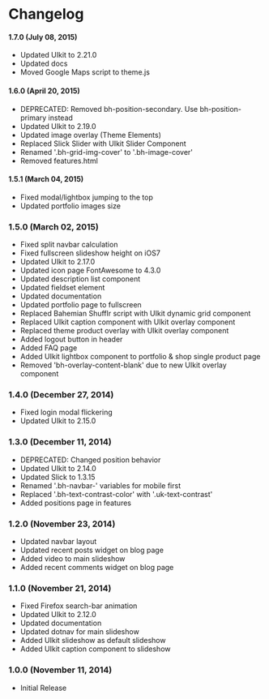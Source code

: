 # Changelog

#### 1.7.0 (July 08, 2015)

 - Updated UIkit to 2.21.0
 - Updated docs
 - Moved Google Maps script to theme.js


#### 1.6.0 (April 20, 2015)

 - DEPRECATED: Removed bh-position-secondary. Use bh-position-primary instead
 - Updated UIkit to 2.19.0
 - Updated image overlay (Theme Elements)
 - Replaced Slick Slider with UIkit Slider Component
 - Renamed '.bh-grid-img-cover' to '.bh-image-cover'
 - Removed features.html


#### 1.5.1 (March 04, 2015)

 - Fixed modal/lightbox jumping to the top
 - Updated portfolio images size


### 1.5.0 (March 02, 2015)

  - Fixed split navbar calculation
  - Fixed fullscreen slideshow height on iOS7
  - Updated UIkit to 2.17.0
  - Updated icon page FontAwesome to 4.3.0
  - Updated description list component
  - Updated fieldset element
  - Updated documentation
  - Updated portfolio page to fullscreen
  - Replaced Bahemian Shufflr script with UIkit dynamic grid component
  - Replaced UIkit caption component with UIkit overlay component
  - Replaced theme product overlay with UIkit overlay component
  - Added logout button in header
  - Added FAQ page
  - Added UIkit lightbox component to portfolio & shop single product page
  - Removed 'bh-overlay-content-blank' due to new UIkit overlay component


### 1.4.0 (December 27, 2014)

  - Fixed login modal flickering
  - Updated UIkit to 2.15.0


### 1.3.0 (December 11, 2014)

  - DEPRECATED: Changed position behavior
  - Updated UIkit to 2.14.0
  - Updated Slick to 1.3.15
  - Renamed '.bh-navbar-' variables for mobile first
  - Replaced '.bh-text-contrast-color' with '.uk-text-contrast'
  - Added positions page in features


### 1.2.0 (November 23, 2014)

  - Updated navbar layout
  - Updated recent posts widget on blog page
  - Added video to main slideshow
  - Added recent comments widget on blog page


### 1.1.0 (November 21, 2014)

  - Fixed Firefox search-bar animation
  - Updated UIkit to 2.12.0
  - Updated documentation
  - Updated dotnav for main slideshow
  - Added UIkit slideshow as default slideshow
  - Added UIkit caption component to slideshow


### 1.0.0 (November 11, 2014)

  - Initial Release

